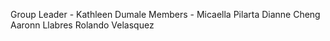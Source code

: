 Group Leader - Kathleen Dumale
Members -
Micaella Pilarta
Dianne Cheng
Aaronn Llabres
Rolando Velasquez